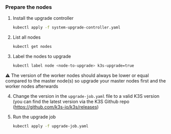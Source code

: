 ### Prepare the nodes

1. Install the upgrade controller
   ```sh
   kubectl apply -f system-upgrade-controller.yaml
   ```
2. List all nodes
   ```sh
   kubectl get nodes
   ```
3. Label the nodes to upgrade
   ```sh
   kubectl label node <node-to-upgrade> k3s-upgrade=true
   ```

:warning: The version of the worker nodes should always be lower or equal compared to the master node(s) so upgrade your master nodes first and the worker nodes afterwards

4. Change the version in the ```upgrade-job.yaml``` file to a valid K3S version (you can find the latest version via the K3S Github repo (https://github.com/k3s-io/k3s/releases)

5. Run the upgrade job
   ```sh
   kubectl apply -f upgrade-job.yaml
   ```
